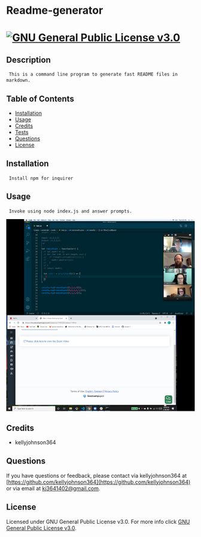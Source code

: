# Readme-generator 
   [![GNU General Public License v3.0](https://img.shields.io/badge/License-GNU-yellow.svg)](https://www.gnu.org/licenses/gpl-3.0.en.html)
  ===========================================
    
  ## Description 
     This is a command line program to generate fast README files in markdown.   
  ## Table of Contents 
  - [Installation](#installation)
  - [Usage](#usage)
  - [Credits](#credits)
  - [Tests](#tests)
  - [Questions](#questions)
  - [License](#license)
  ## Installation 
     Install npm for inquirer
  ## Usage 
     Invoke using node index.js and answer prompts.
![Screenshot 1 of site](./assets/images/screenshot-1.png)

  ## Credits 
   * kellyjohnson364
   
   
   
      
   
  ## Questions 
If you have questions or feedback, please contact via kellyjohnson364 at [https://github.com/kellyjohnson364](https://github.com/kellyjohnson364) or via email at kj3641402@gmail.com.
## License
Licensed under GNU General Public License v3.0.
For more info click [GNU General Public License v3.0](./assets/licenses/gnugeneralpubliclicensev3.0.md).